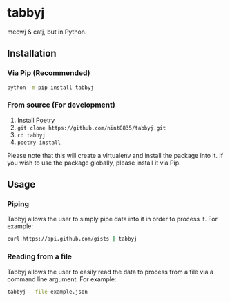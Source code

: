 # tabbyj

meowj & catj, but in Python.

## Installation

### Via Pip (Recommended)

```bash
python -m pip install tabbyj
```

### From source (For development)

1. Install [Poetry](https://poetry.eustace.io/)
2. `git clone https://github.com/nint8835/tabbyj.git`
3. `cd tabbyj`
4. `poetry install`

Please note that this will create a virtualenv and install the package into it. If you wish to use the package globally, please install it via Pip.

## Usage

### Piping

Tabbyj allows the user to simply pipe data into it in order to process it. For example:

```bash
curl https://api.github.com/gists | tabbyj
```

### Reading from a file

Tabbyj allows the user to easily read the data to process from a file via a command line argument. For example:

```bash
tabbyj --file example.json
```
